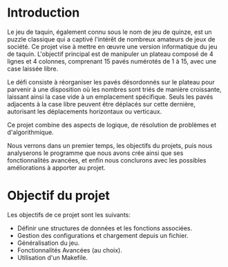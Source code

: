 # Introduction
Le jeu de taquin, également connu sous le nom de jeu de quinze, est un puzzle classique qui a captivé l'intérêt de nombreux amateurs de jeux de société. Ce projet vise à mettre en œuvre une version informatique du jeu de taquin. L'objectif principal est de manipuler un plateau composé de 4 lignes et 4 colonnes, comprenant 15 pavés numérotés de 1 à 15, avec une case laissée libre.

Le défi consiste à réorganiser les pavés désordonnés sur le plateau pour parvenir à une disposition où les nombres sont triés de manière croissante, laissant ainsi la case vide à un emplacement spécifique. Seuls les pavés adjacents à la case libre peuvent être déplacés sur cette dernière, autorisant les déplacements horizontaux ou verticaux.

Ce projet combine des aspects de logique, de résolution de problèmes et d'algorithmique.

Nous verrons dans un premier temps, les objectifs du projets, puis nous analyserons le programme que nous avons crée ainsi que ses fonctionnalités avancées, et enfin nous conclurons avec les possibles améliorations à apporter au projet. 

# Objectif du projet
Les objectifs de ce projet sont les suivants:
- Définir une structures de données et les fonctions associées.
- Gestion des configurations et chargement depuis un fichier.
- Généralisation du jeu.
- Fonctionnalités Avancées (au choix).
- Utilisation d'un Makefile.
